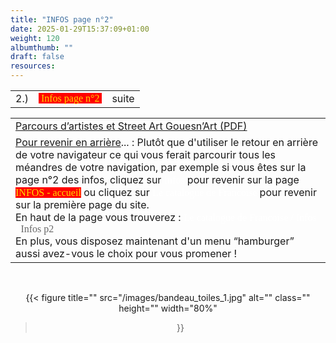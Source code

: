 ```yaml
---
title: "INFOS page n°2" 
date: 2025-01-29T15:37:09+01:00
weight: 120
albumthumb: ""
draft: false
resources:
---
```


|            |           |              | 
|   ---      |    :-:    |      --:     |
|  2.)       |<span  style="background-color:red; color:#ffd700; font-size:100%; font-family:verdana;">&nbsp;Infos page n°2&nbsp;</span>|     suite    | 

|              | 
|      ---     |
|[Parcours d&rsquo;artistes et Street Art Gouesn&rsquo;Art (PDF)](telechargement/guide_mai_2025_Gouesnach.pdf)|
|<span style="text-decoration: underline;">Pour revenir en arrière</span>... : Plutôt que d'utiliser le retour en arrière de votre navigateur ce qui vous ferait parcourir tous les méandres de votre navigation, par exemple si vous êtes sur la page n°2 des infos, cliquez sur <span style="color:white;font-style: normal;font-size:100%;font-family:verdana;">Infos</span> pour revenir sur la page  <span  style="background-color:red; color:#ffd700;font-size:100%;font-style: normal;font-family:verdana;">INFOS - accueil</span> ou cliquez sur <span style="color:white;font-style: normal;font-size:100%;font-family:verdana;">Le catalogue de Francoise </span> pour revenir sur la première page du site.<br>En haut de la page vous trouverez :  <span style="color:white;font-style: normal;font-size:100%;font-family:verdana;">Le catalogue de Francoise / Infos / </span><span style="color:#696969;font-style: normal;font-size:100%;font-family:verdana;">Infos p2</span> <br>En plus, vous disposez maintenant d'un menu &ldquo;hamburger&rdquo; aussi avez-vous le choix pour vous promener !  |


<br>
<center>

{{< figure
  title=""
  src="/images/bandeau_toiles_1.jpg"
  alt="" 
  class=""
  height=""
  width="80%"
>}}

</center>

